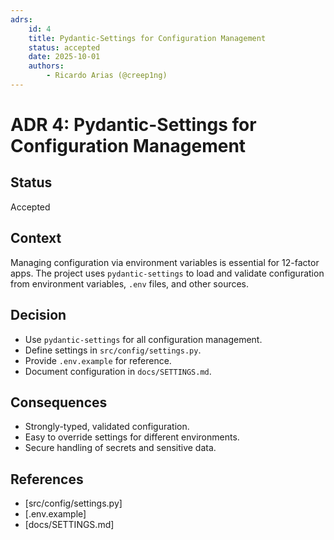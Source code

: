 ```yaml
---
adrs:
	id: 4
	title: Pydantic-Settings for Configuration Management
	status: accepted
	date: 2025-10-01
	authors:
		- Ricardo Arias (@creep1ng)
---
```

# ADR 4: Pydantic-Settings for Configuration Management

## Status
Accepted

## Context
Managing configuration via environment variables is essential for 12-factor apps. The project uses `pydantic-settings` to load and validate configuration from environment variables, `.env` files, and other sources.

## Decision
- Use `pydantic-settings` for all configuration management.
- Define settings in `src/config/settings.py`.
- Provide `.env.example` for reference.
- Document configuration in `docs/SETTINGS.md`.

## Consequences
- Strongly-typed, validated configuration.
- Easy to override settings for different environments.
- Secure handling of secrets and sensitive data.

## References
- [src/config/settings.py]
- [.env.example]
- [docs/SETTINGS.md]
